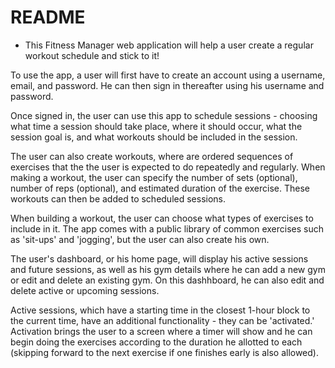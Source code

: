 # README

* This Fitness Manager web application will help a user create a regular workout schedule and stick to it! 

To use the app, a user will first have to create an account using a username, email, and password. He can then sign in thereafter using his username and password. 

Once signed in, the user can use this app to schedule  sessions - choosing what time a session should take place, where it should occur, what the session goal is, and what workouts should be included in the session. 

The user can also create workouts, where are ordered sequences of exercises that the  the user is expected to do repeatedly and regularly. When making a workout, the user can specify the number of sets (optional), number of reps (optional), and estimated duration of the exercise. These workouts can then be added to scheduled sessions. 

When building a workout, the user can choose what types of exercises to include in it. The app comes with a public library of common exercises such as 'sit-ups' and 'jogging', but the user can also create his own. 

The user's dashboard, or his home page, will display his active sessions and future sessions, as well as his gym details where he can add a new gym or edit and delete an existing gym. On this dashhboard, he can also edit and delete active or upcoming sessions. 

Active sessions, which have a starting time in the closest 1-hour block to the current time, have an additional functionality - they can be 'activated.' Activation brings the user to a screen where a timer will show and he can begin doing the exercises according to the duration he allotted to each (skipping forward to the next exercise if one finishes early is also allowed). 
